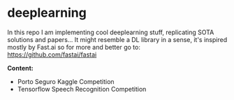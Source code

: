 # deeplearning

In this repo I am implementing cool deeplearning stuff, replicating SOTA solutions and papers...
It might resemble a DL library in a sense, it's inspired mostly by Fast.ai so for more and better go to:
https://github.com/fastai/fastai

**Content:**

- Porto Seguro Kaggle Competition
- Tensorflow Speech Recognition Competition



